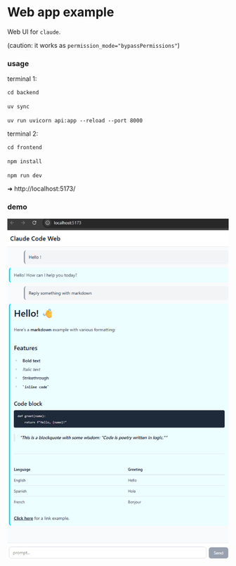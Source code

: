 # Web app example

Web UI for `claude`.

(caution: it works as `permission_mode="bypassPermissions"`)

### usage

terminal 1:

```console
cd backend

uv sync

uv run uvicorn api:app --reload --port 8000
```

terminal 2:

```console
cd frontend

npm install

npm run dev
```

➜ http://localhost:5173/

### demo

![Screenshot](screenshot.png)
